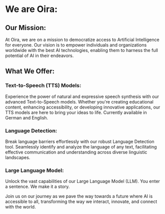 # We are Oira:

## Our Mission:
At Oira, we are on a mission to democratize access to Artificial Intelligence for everyone. Our vision is to empower individuals and organizations worldwide with the best AI technologies, enabling them to harness the full potential of AI in their endeavors.

## What We Offer:
### Text-to-Speech (TTS) Models:
Experience the power of natural and expressive speech synthesis with our advanced Text-to-Speech models. Whether you're creating educational content, enhancing accessibility, or developing innovative applications, our TTS models are here to bring your ideas to life. Currently available in German and English.

### Language Detection:
Break language barriers effortlessly with our robust Language Detection tool. Seamlessly identify and analyze the language of any text, facilitating effective communication and understanding across diverse linguistic landscapes.

### Large Language Model:
Unlock the vast capabilities of our Large Language Model (LLM). You enter a sentence. We make it a story.

Join us on our journey as we pave the way towards a future where AI is accessible to all, transforming the way we interact, innovate, and connect with the world.
